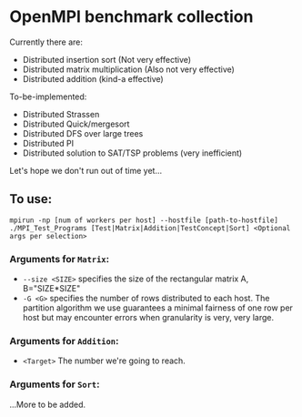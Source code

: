 # OpenMPI benchmark collection

Currently there are:
  - Distributed insertion sort (Not very effective)
  - Distributed matrix multiplication (Also not very effective)
  - Distributed addition (kind-a effective)
  
To-be-implemented:
  - Distributed Strassen
  - Distributed Quick/mergesort
  - Distributed DFS over large trees
  - Distributed PI
  - Distributed solution to SAT/TSP problems (very inefficient)


Let's hope we don't run out of time yet...
## To use:
```
mpirun -np [num of workers per host] --hostfile [path-to-hostfile] ./MPI_Test_Programs [Test|Matrix|Addition|TestConcept|Sort] <Optional args per selection>
```


### Arguments for `Matrix`:
 - `--size <SIZE>` specifies the size of the rectangular matrix A, B="SIZE*SIZE"
 - `-G <G>` specifies the number of rows distributed to each host. The partition algorithm we use guarantees a minimal fairness of one row per host but may encounter errors when granularity is very, very large.

### Arguments for `Addition`:
 - `<Target>` The number we're going to reach.

### Arguments for `Sort`:


...More to be added.
